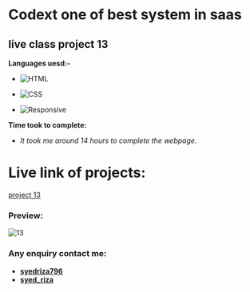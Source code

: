 #  Codext one of best system in saas

## live class project 13

**Languages uesd:-**

- ![HTML](https://img.shields.io/badge/-HTML5-orange)

- ![CSS](https://img.shields.io/badge/-CSS3-green)

- ![Responsive](https://img.shields.io/badge/-Responsive-yellow)

**Time took to complete:**

- *It took me around 14 hours to complete the webpage.*

# Live link of projects:
 [project 13]()

 ### Preview:

![13](https://user-images.githubusercontent.com/115790586/208296066-937d4c12-4935-4e4f-a36c-5b0de438d26c.png)

 ### Any enquiry contact me:
 - **[syedriza796](https://www.instagram.com/)**
 - **[syed_riza](https://www.linkedin.com/in/syed-riza-815770246/)**
 




 